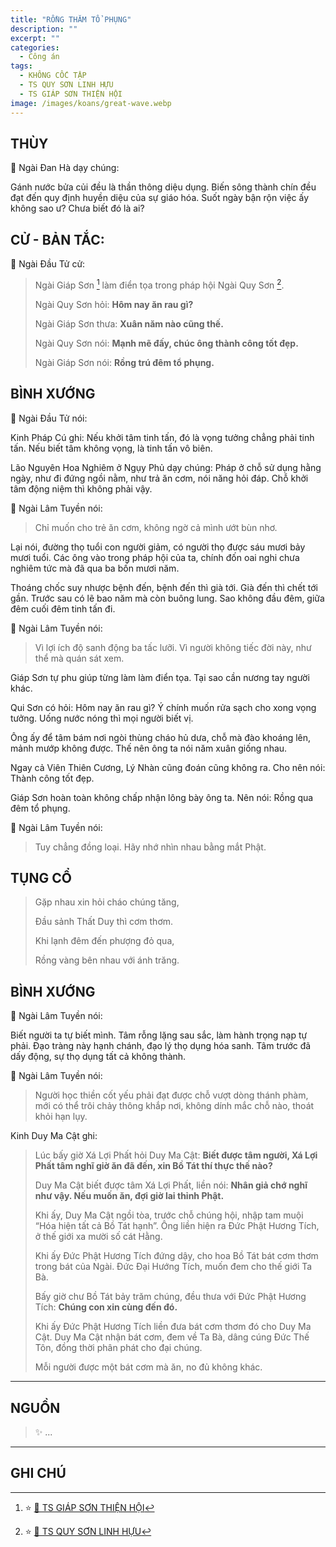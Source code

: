 ```yaml
---
title: "RỒNG THĂM TỔ PHỤNG"
description: ""
excerpt: ""
categories:
  - Công án
tags:
  - KHÔNG CỐC TẬP
  - TS QUY SƠN LINH HỰU
  - TS GIÁP SƠN THIỆN HỘI
image: /images/koans/great-wave.webp
---
```


## THÙY

📢 Ngài Đan Hà dạy chúng:

Gánh nước bửa củi đều là thần thông diệu dụng. 
Biến sông thành chín đều đạt đến quy định huyền diệu của sự giáo hóa. 
Suốt ngày bận rộn việc ấy không sao ư? Chưa biết đó là ai?

## CỬ - BẢN TẮC:

📢 Ngài Đầu Tử cử:

> Ngài Giáp Sơn [^2] làm điển tọa trong pháp hội Ngài Quy Sơn [^1].
>
> Ngài Quy Sơn hỏi: **Hôm nay ăn rau gì?**
> 
> Ngài Giáp Sơn thưa: **Xuân năm nào cũng thế.**
> 
> Ngài Quy Sơn nói: **Mạnh mẽ đấy, chúc ông thành công tốt đẹp.**
> 
> Ngài Giáp Sơn nói: **Rồng trú đêm tổ phụng.**

## BÌNH XƯỚNG

📢 Ngài Đầu Tử nói:

Kinh Pháp Cú ghi: Nếu khởi tâm tinh tấn, đó là vọng tưởng chẳng phải tinh tấn. Nếu biết tâm không vọng, là tinh tấn vô biên.

Lão Nguyên Hoa Nghiêm ở Ngụy Phủ dạy chúng: Pháp ở chỗ sử dụng hằng ngày, như đi đứng ngồi nằm, như trả ăn cơm, nói năng hỏi đáp. Chỗ khởi tâm động niệm thì không phải vậy.

📢 Ngài Lâm Tuyền nói: 

> Chỉ muốn cho trẻ ăn cơm, không ngờ cả mình ướt bùn nhơ.

Lại nói, đường thọ tuổi con người giảm, có người thọ được sáu mươi bảy mươi tuổi. Các ông vào trong pháp hội của ta, chính đốn oai nghi chưa nghiêm tức mà đã qua ba bốn mươi năm. 

Thoáng chốc suy nhược bệnh đến, bệnh đến thì già tới. Già đến thì chết tới gần. Trước sau có lẽ bao năm mà còn buông lung. Sao không đầu đêm, giữa đêm cuối đêm tinh tấn đi.

📢 Ngài Lâm Tuyền nói: 

> Vì lợi ích độ sanh động ba tấc lưỡi. Vì người không tiếc đời này, như thể mà quán sát xem.

Giáp Sơn tự phu giúp từng làm làm điển tọa. Tại sao cần nương tay người khác.

Qui Sơn có hỏi: Hôm nay ăn rau gì? Ý chính muốn rửa sạch cho xong vọng tưởng. Uống nước nóng thì mọi người biết vị. 

Ông ấy để tâm bám nơi ngòi thùng cháo hủ dưa, chỗ mà đào khoáng lên, mảnh mướp không được. Thế nên ông ta nói năm xuân giống nhau. 

Ngay cả Viên Thiên Cương, Lý Nhàn cũng đoán cũng không ra. Cho nên nói: Thành công tốt đẹp.

Giáp Sơn hoàn toàn không chấp nhận lông bày ông ta. Nên nói: Rồng qua đêm tổ phụng.

📢 Ngài Lâm Tuyền nói: 

> Tuy chẳng đồng loại. Hãy nhớ nhìn nhau bằng mắt Phật.

## TỤNG CỔ

> Gặp nhau xin hỏi cháo chúng tăng,
> 
> Đầu sảnh Thất Duy thì cơm thơm.
> 
> Khi lạnh đêm đến phượng đỏ qua,
> 
> Rồng vàng bên nhau với ánh trăng.

## BÌNH XƯỚNG

📢 Ngài Lâm Tuyền nói:

Biết người ta tự biết mình. Tâm rỗng lặng sau sắc, làm hành trọng nạp tự phải. Đạo tràng này hạnh chánh, đạo lý thọ dụng hóa sanh.
Tâm trước đã dấy động, sự thọ dụng tất cả không thành.

📢 Ngài Lâm Tuyền nói: 

> Người học thiền cốt yếu phải đạt được chỗ vượt dòng thánh phàm, mới có thể trôi chảy thông khắp nơi, không dính mắc chỗ nào, thoát khỏi hạn lụy.

Kinh Duy Ma Cật ghi: 

> Lúc bấy giờ Xá Lợi Phất hỏi Duy Ma Cật: **Biết được tâm người, Xá Lợi Phất tâm nghĩ giờ ăn đã đến, xin Bồ Tát thí thực thế nào?**
>
> Duy Ma Cật biết được tâm Xá Lợi Phất, liền nói: **Nhân giả chớ nghĩ như vậy. Nếu muốn ăn, đợi giờ lai thỉnh Phật.**
>
> Khi ấy, Duy Ma Cật ngồi tòa, trước chỗ chúng hội, nhập tam muội “Hóa hiện tất cả Bồ Tát hạnh”. 
> Ông liền hiện ra Đức Phật Hương Tích, ở thế giới xa mười số cát Hằng.
>
> Khi ấy Đức Phật Hương Tích đứng dậy, cho hoa Bồ Tát bát cơm thơm trong bát của Ngài. Đức Đại Hướng Tích, muốn đem cho thế giới Ta Bà.
>
> Bấy giờ chư Bồ Tát bảy trăm chúng, đều thưa với Đức Phật Hương Tích: **Chúng con xin cùng đến đó.**
>
> Khi ấy Đức Phật Hương Tích liền đưa bát cơm thơm đó cho Duy Ma Cật. Duy Ma Cật nhận bát cơm, đem về Ta Bà, dâng cúng Đức Thế Tôn, đồng thời phân phát cho đại chúng.
>
> Mỗi người được một bát cơm mà ăn, no đủ không khác.

<hr class="blog-rule" />

## NGUỒN

> ✨ ...

<hr class="blog-rule" />

## GHI CHÚ

[^1]: ⭐️ <a href="/masters/Guishan-Lingyou" target="_blank">🔗 TS QUY SƠN LINH HỰU</a>

[^2]: ⭐️ <a href="/masters/Jiashan-Shanhui" target="_blank">🔗 TS GIÁP SƠN THIỆN HỘI</a>


